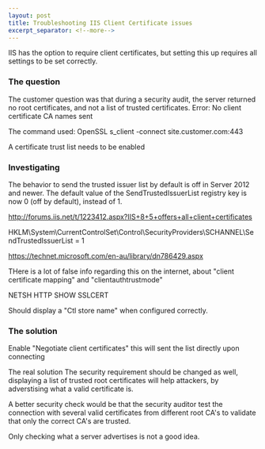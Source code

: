 ```yaml
---
layout: post
title: Troubleshooting IIS Client Certificate issues
excerpt_separator: <!--more-->
---
```

IIS has the option to require client certificates, but setting this up requires all settings to be set correctly.

### The question
The customer question was that during a security audit, the server returned no root certificates, and not a list of trusted certificates. Error: No client certificate CA names sent
<!--more-->
The command used: OpenSSL s_client -connect site.customer.com:443

A certificate trust list needs to be enabled

### Investigating
The behavior to send the trusted issuer list by default is off in Server 2012 and newer. The default value of the SendTrustedIssuerList registry key is now 0 (off by default), instead of 1.

http://forums.iis.net/t/1223412.aspx?IIS+8+5+offers+all+client+certificates

HKLM\System\CurrentControlSet\Control\SecurityProviders\SCHANNEL\SendTrustedIssuerList = 1

https://technet.microsoft.com/en-au/library/dn786429.aspx

THere is a lot of false info regarding this on the internet, about "client certificate mapping" and "clientauthtrustmode"

NETSH HTTP SHOW SSLCERT

Should display a "Ctl store name" when configured correctly.

### The solution
Enable "Negotiate client certificates" this will sent the list directly upon connecting

The real solution
The security requirement should be changed as well, displaying a list of trusted root certificates will help attackers, by adverstising what a valid certificate is.

A better security check would be that the security auditor test the connection with several valid certificates from different root CA's to validate that only the correct CA's are trusted.

Only checking what a server advertises is not a good idea.
